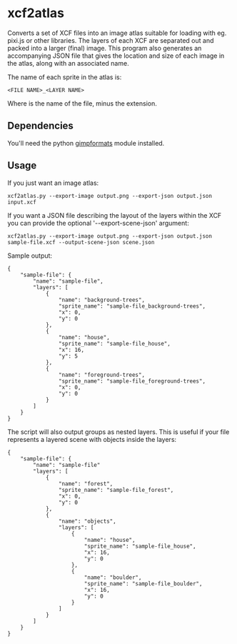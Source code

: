 # xcf2atlas

Converts a set of XCF files into an image atlas suitable for loading with eg. pixi.js or other libraries. The layers of each XCF are separated out and packed into a larger (final) image. This program also generates an accompanying JSON file that gives the location and size of each image in the atlas, along with an associated name.

The name of each sprite in the atlas is:

    <FILE NAME>_<LAYER NAME>

Where <FILE NAME> is the name of the file, minus the extension.

## Dependencies

You'll need the python [gimpformats](https://pypi.org/project/gimpformats/) module installed.

## Usage

If you just want an image atlas:

```
xcf2atlas.py --export-image output.png --export-json output.json input.xcf
```

If you want a JSON file describing the layout of the layers within the XCF you
can provide the optional '--export-scene-json' argument:

```
xcf2atlas.py --export-image output.png --export-json output.json sample-file.xcf --output-scene-json scene.json
```

Sample output:

```
{
    "sample-file": {
        "name": "sample-file",
        "layers": [
            {
                "name": "background-trees",
                "sprite_name": "sample-file_background-trees",
                "x": 0,
                "y": 0
            },
            {
                "name": "house",
                "sprite_name": "sample-file_house",
                "x": 16,
                "y": 5
            },
            {
                "name": "foreground-trees",
                "sprite_name": "sample-file_foreground-trees",
                "x": 0,
                "y": 0
            }
        ]
    }
}
```

The script will also output groups as nested layers. This is useful if your
file represents a layered scene with objects inside the layers:

```
{
    "sample-file": {
        "name": "sample-file"
        "layers": [
            {
                "name": "forest",
                "sprite_name": "sample-file_forest",
                "x": 0,
                "y": 0
            },
            {
                "name": "objects",
                "layers": [
                    {
                        "name": "house",
                        "sprite_name": "sample-file_house",
                        "x": 16,
                        "y": 0
                    },
                    {
                        "name": "boulder",
                        "sprite_name": "sample-file_boulder",
                        "x": 16,
                        "y": 0
                    }
                ]
            }
        ]
    }
}
```
